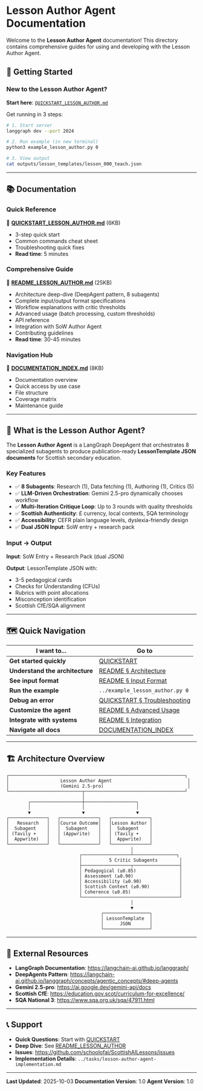 # Lesson Author Agent Documentation

Welcome to the **Lesson Author Agent** documentation! This directory contains comprehensive guides for using and developing with the Lesson Author Agent.

## 🚀 Getting Started

### New to the Lesson Author Agent?

**Start here**: [`QUICKSTART_LESSON_AUTHOR.md`](./QUICKSTART_LESSON_AUTHOR.md)

Get running in 3 steps:
```bash
# 1. Start server
langgraph dev --port 2024

# 2. Run example (in new terminal)
python3 example_lesson_author.py 0

# 3. View output
cat outputs/lesson_templates/lesson_000_teach.json
```

---

## 📚 Documentation

### Quick Reference

📖 **[QUICKSTART_LESSON_AUTHOR.md](./QUICKSTART_LESSON_AUTHOR.md)** (6KB)
- 3-step quick start
- Common commands cheat sheet
- Troubleshooting quick fixes
- **Read time**: 5 minutes

### Comprehensive Guide

📖 **[README_LESSON_AUTHOR.md](./README_LESSON_AUTHOR.md)** (25KB)
- Architecture deep-dive (DeepAgent pattern, 8 subagents)
- Complete input/output format specifications
- Workflow explanations with critic thresholds
- Advanced usage (batch processing, custom thresholds)
- API reference
- Integration with SoW Author Agent
- Contributing guidelines
- **Read time**: 30-45 minutes

### Navigation Hub

📖 **[DOCUMENTATION_INDEX.md](./DOCUMENTATION_INDEX.md)** (8KB)
- Documentation overview
- Quick access by use case
- File structure
- Coverage matrix
- Maintenance guide

---

## 🎯 What is the Lesson Author Agent?

The **Lesson Author Agent** is a LangGraph DeepAgent that orchestrates 8 specialized subagents to produce publication-ready **LessonTemplate JSON documents** for Scottish secondary education.

### Key Features

- ✅ **8 Subagents**: Research (1), Data fetching (1), Authoring (1), Critics (5)
- ✅ **LLM-Driven Orchestration**: Gemini 2.5-pro dynamically chooses workflow
- ✅ **Multi-Iteration Critique Loop**: Up to 3 rounds with quality thresholds
- ✅ **Scottish Authenticity**: £ currency, local contexts, SQA terminology
- ✅ **Accessibility**: CEFR plain language levels, dyslexia-friendly design
- ✅ **Dual JSON Input**: SoW entry + research pack

### Input → Output

**Input**: SoW Entry + Research Pack (dual JSON)

**Output**: LessonTemplate JSON with:
- 3-5 pedagogical cards
- Checks for Understanding (CFUs)
- Rubrics with point allocations
- Misconception identification
- Scottish CfE/SQA alignment

---

## 🗺️ Quick Navigation

| I want to... | Go to |
|-------------|-------|
| **Get started quickly** | [QUICKSTART](./QUICKSTART_LESSON_AUTHOR.md) |
| **Understand the architecture** | [README § Architecture](./README_LESSON_AUTHOR.md#architecture) |
| **See input format** | [README § Input Format](./README_LESSON_AUTHOR.md#input-format) |
| **Run the example** | `../example_lesson_author.py 0` |
| **Debug an error** | [QUICKSTART § Troubleshooting](./QUICKSTART_LESSON_AUTHOR.md#troubleshooting-quick-fixes) |
| **Customize the agent** | [README § Advanced Usage](./README_LESSON_AUTHOR.md#advanced-usage) |
| **Integrate with systems** | [README § Integration](./README_LESSON_AUTHOR.md#integration-with-sow-author-agent) |
| **Navigate all docs** | [DOCUMENTATION_INDEX](./DOCUMENTATION_INDEX.md) |

---

## 🏗️ Architecture Overview

```
┌─────────────────────────────────────────────────────────────────┐
│                   Lesson Author Agent                            │
│                   (Gemini 2.5-pro)                               │
└───────────────────────────┬─────────────────────────────────────┘
                            │
        ┌───────────────────┼───────────────────┐
        │                   │                   │
        ▼                   ▼                   ▼
┌──────────────┐   ┌──────────────┐   ┌──────────────┐
│   Research   │   │Course Outcome│   │Lesson Author │
│  Subagent    │   │  Subagent    │   │  Subagent    │
│ (Tavily +    │   │ (Appwrite)   │   │ (Tavily +    │
│  Appwrite)   │   │              │   │  Appwrite)   │
└──────────────┘   └──────────────┘   └──────────────┘
                                              │
                           ┌──────────────────┴────────────────┐
                           │          5 Critic Subagents        │
                           ├──────────────────┬─────────────────┤
                           │ Pedagogical (≥0.85)                │
                           │ Assessment (≥0.90)                 │
                           │ Accessibility (≥0.90)              │
                           │ Scottish Context (≥0.90)           │
                           │ Coherence (≥0.85)                  │
                           └────────────────────────────────────┘
                                              │
                                              ▼
                                   ┌─────────────────┐
                                   │ LessonTemplate  │
                                   │      JSON       │
                                   └─────────────────┘
```

---

## 🔗 External Resources

- **LangGraph Documentation**: https://langchain-ai.github.io/langgraph/
- **DeepAgents Pattern**: https://langchain-ai.github.io/langgraph/concepts/agentic_concepts/#deep-agents
- **Gemini 2.5-pro**: https://ai.google.dev/gemini-api/docs
- **Scottish CfE**: https://education.gov.scot/curriculum-for-excellence/
- **SQA National 3**: https://www.sqa.org.uk/sqa/47911.html

---

## 📞 Support

- **Quick Questions**: Start with [QUICKSTART](./QUICKSTART_LESSON_AUTHOR.md)
- **Deep Dive**: See [README_LESSON_AUTHOR](./README_LESSON_AUTHOR.md)
- **Issues**: https://github.com/schoolofai/ScottishAILessons/issues
- **Implementation Details**: `../tasks/lesson-author-agent-implementation.md`

---

**Last Updated**: 2025-10-03
**Documentation Version**: 1.0
**Agent Version**: 1.0
